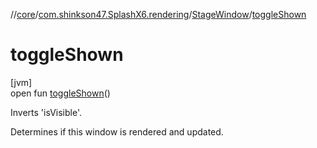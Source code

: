 //[core](../../../index.md)/[com.shinkson47.SplashX6.rendering](../index.md)/[StageWindow](index.md)/[toggleShown](toggle-shown.md)

# toggleShown

[jvm]\
open fun [toggleShown](toggle-shown.md)()

Inverts 'isVisible'. 

 Determines if this window is rendered and updated.
